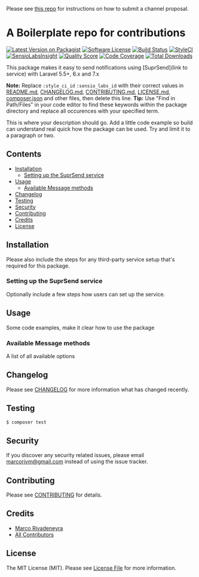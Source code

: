 Please see [this repo](https://github.com/laravel-notification-channels/channels) for instructions on how to submit a channel proposal.

# A Boilerplate repo for contributions

[![Latest Version on Packagist](https://img.shields.io/packagist/v/laravel-notification-channels/suprsend.svg?style=flat-square)](https://packagist.org/packages/laravel-notification-channels/suprsend)
[![Software License](https://img.shields.io/badge/license-MIT-brightgreen.svg?style=flat-square)](LICENSE.md)
[![Build Status](https://img.shields.io/travis/laravel-notification-channels/suprsend/master.svg?style=flat-square)](https://travis-ci.org/laravel-notification-channels/suprsend)
[![StyleCI](https://styleci.io/repos/:style_ci_id/shield)](https://styleci.io/repos/:style_ci_id)
[![SensioLabsInsight](https://img.shields.io/sensiolabs/i/:sensio_labs_id.svg?style=flat-square)](https://insight.sensiolabs.com/projects/:sensio_labs_id)
[![Quality Score](https://img.shields.io/scrutinizer/g/laravel-notification-channels/suprsend.svg?style=flat-square)](https://scrutinizer-ci.com/g/laravel-notification-channels/suprsend)
[![Code Coverage](https://img.shields.io/scrutinizer/coverage/g/laravel-notification-channels/suprsend/master.svg?style=flat-square)](https://scrutinizer-ci.com/g/laravel-notification-channels/suprsend/?branch=master)
[![Total Downloads](https://img.shields.io/packagist/dt/laravel-notification-channels/suprsend.svg?style=flat-square)](https://packagist.org/packages/laravel-notification-channels/suprsend)

This package makes it easy to send notifications using [SuprSend](link to service) with Laravel 5.5+, 6.x and 7.x

**Note:** Replace ```:style_ci_id``` ```:sensio_labs_id``` with their correct values in [README.md](README.md), [CHANGELOG.md](CHANGELOG.md), [CONTRIBUTING.md](CONTRIBUTING.md), [LICENSE.md](LICENSE.md), [composer.json](composer.json) and other files, then delete this line.
**Tip:** Use "Find in Path/Files" in your code editor to find these keywords within the package directory and replace all occurences with your specified term.

This is where your description should go. Add a little code example so build can understand real quick how the package can be used. Try and limit it to a paragraph or two.



## Contents

- [Installation](#installation)
	- [Setting up the SuprSend service](#setting-up-the-SuprSend-service)
- [Usage](#usage)
	- [Available Message methods](#available-message-methods)
- [Changelog](#changelog)
- [Testing](#testing)
- [Security](#security)
- [Contributing](#contributing)
- [Credits](#credits)
- [License](#license)


## Installation

Please also include the steps for any third-party service setup that's required for this package.

### Setting up the SuprSend service

Optionally include a few steps how users can set up the service.

## Usage

Some code examples, make it clear how to use the package

### Available Message methods

A list of all available options

## Changelog

Please see [CHANGELOG](CHANGELOG.md) for more information what has changed recently.

## Testing

``` bash
$ composer test
```

## Security

If you discover any security related issues, please email marcorivm@gmail.com instead of using the issue tracker.

## Contributing

Please see [CONTRIBUTING](CONTRIBUTING.md) for details.

## Credits

- [Marco Rivadeneyra](https://github.com/marcorivm)
- [All Contributors](../../contributors)

## License

The MIT License (MIT). Please see [License File](LICENSE.md) for more information.
